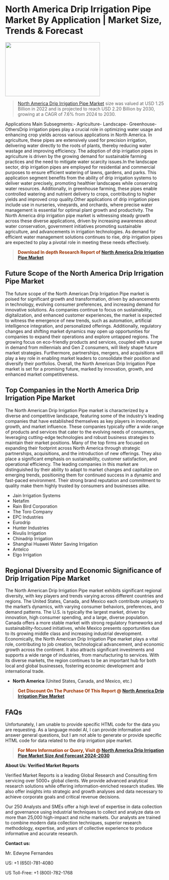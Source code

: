 <p><h1>North America Drip Irrigation Pipe Market By Application | Market Size, Trends & Forecast</h1><p><img class="aligncenter size-medium wp-image-105565" src="https://ffe5etoiles.com/wp-content/uploads/2025/01/MST7-300x171.png" alt="" width="300" height="171" /></p><blockquote><p><a href="https://www.verifiedmarketreports.com/download-sample/?rid=488864&utm_source=Github-NA&utm_medium=377" target="_blank">North America Drip Irrigation Pipe Market</a> size was valued at USD 1.25 Billion in 2022 and is projected to reach USD 2.20 Billion by 2030, growing at a CAGR of 7.6% from 2024 to 2030.</p></blockquote>Applications Main Subsegments:- Agriculture- Landscape- Greenhouse- OthersDrip irrigation pipes play a crucial role in optimizing water usage and enhancing crop yields across various applications in North America. In agriculture, these pipes are extensively used for precision irrigation, delivering water directly to the roots of plants, thereby reducing water wastage and improving efficiency. The adoption of drip irrigation pipes in agriculture is driven by the growing demand for sustainable farming practices and the need to mitigate water scarcity issues.In the landscape sector, drip irrigation pipes are employed for residential and commercial purposes to ensure efficient watering of lawns, gardens, and parks. This application segment benefits from the ability of drip irrigation systems to deliver water precisely, promoting healthier landscapes while conserving water resources. Additionally, in greenhouse farming, these pipes enable controlled watering and nutrient delivery to crops, contributing to higher yields and improved crop quality.Other applications of drip irrigation pipes include use in nurseries, vineyards, and orchards, where precise water management is essential for optimal plant growth and productivity. The North America drip irrigation pipe market is witnessing steady growth across these diverse applications, driven by increasing awareness about water conservation, government initiatives promoting sustainable agriculture, and advancements in irrigation technologies. As demand for efficient water management solutions continues to rise, drip irrigation pipes are expected to play a pivotal role in meeting these needs effectively.</p><blockquote><p><span style="color: #993300;"><strong>Download In depth Research Report of <a href="https://www.verifiedmarketreports.com/download-sample/?rid=488864&utm_source=Github-NA&utm_medium=377">North America Drip Irrigation Pipe Market</a></strong></span></p></blockquote><h2>Future Scope of the North America Drip Irrigation Pipe Market</h2><p>The future scope of the North American Drip Irrigation Pipe market is poised for significant growth and transformation, driven by advancements in technology, evolving consumer preferences, and increasing demand for innovative solutions. As companies continue to focus on sustainability, digitalization, and enhanced customer experiences, the market is expected to witness the emergence of new trends, such as automation, artificial intelligence integration, and personalized offerings. Additionally, regulatory changes and shifting market dynamics may open up opportunities for companies to expand their operations and explore untapped regions. The growing focus on eco-friendly products and services, coupled with a surge in demand from millennials and Gen Z consumers, will likely shape future market strategies. Furthermore, partnerships, mergers, and acquisitions will play a key role in enabling market leaders to consolidate their position and diversify their portfolios. Overall, the North American Drip Irrigation Pipe market is set for a promising future, marked by innovation, growth, and enhanced market competitiveness.</p><h2>Top Companies in the North America Drip Irrigation Pipe Market</h2><p>The North American Drip Irrigation Pipe market is characterized by a diverse and competitive landscape, featuring some of the industry's leading companies that have established themselves as key players in innovation, growth, and market influence. These companies typically offer a wide range of products and services that cater to the evolving needs of consumers, leveraging cutting-edge technologies and robust business strategies to maintain their market positions. Many of the top firms are focused on expanding their footprint across North America through strategic partnerships, acquisitions, and the introduction of new offerings. They also place a significant emphasis on sustainability, customer satisfaction, and operational efficiency. The leading companies in this market are distinguished by their ability to adapt to market changes and capitalize on emerging trends, positioning them for continued success in a dynamic and fast-paced environment. Their strong brand reputation and commitment to quality make them highly trusted by consumers and businesses alike.</p><p><ul><li>Jain Irrigation Systems </li><li> Netafim </li><li> Rain Bird Corporation </li><li> The Toro Company </li><li> EPC Industries </li><li> Eurodrip </li><li> Hunter Industries </li><li> Rivulis Irrigation </li><li> Chinadrip Irrigation </li><li> Shanghai Huawei Water Saving Irrigation </li><li> Antelco </li><li> Elgo Irrigation</li></ul></p><h2>Regional Diversity and Economic Significance of Drip Irrigation Pipe Market</h2><p>The North American Drip Irrigation Pipe market exhibits significant regional diversity, with key players and trends varying across different countries and regions. The United States, Canada, and Mexico each contribute uniquely to the market’s dynamics, with varying consumer behaviors, preferences, and demand patterns. The U.S. is typically the largest market, driven by innovation, high consumer spending, and a large, diverse population. Canada offers a more stable market with strong regulatory frameworks and sustainability-focused initiatives, while Mexico presents opportunities due to its growing middle class and increasing industrial development. Economically, the North American Drip Irrigation Pipe market plays a vital role, contributing to job creation, technological advancement, and economic growth across the continent. It also attracts significant investments and supports a wide range of industries, from manufacturing to services. With its diverse markets, the region continues to be an important hub for both local and global businesses, fostering economic development and international trade.</p><ul> <li><strong>North America</strong> (United States, Canada, and Mexico, etc.)</li></ul><blockquote><p><span style="color: #993300;"><strong>Get Discount On The Purchase Of This Report @ <a href="https://www.verifiedmarketreports.com/ask-for-discount/?rid=488864&utm_source=Github-NA&utm_medium=377">North America Drip Irrigation Pipe Market</a></strong></span></p></blockquote><h2>FAQs</h2><p>Unfortunately, I am unable to provide specific HTML code for the data you are requesting. As a language model AI, I can provide information and answer general questions, but I am not able to generate or provide specific HTML code for data related to the drip irrigation pipe market.</p><blockquote><p><span style="color: #993300;"><strong>For More Information or Query, Visit @ <a href="https://www.verifiedmarketreports.com/product/drip-irrigation-pipe-market-size-and-forecast/">North America Drip Irrigation Pipe Market Size And Forecast 2024-2030</a></strong></span></p></blockquote><p><strong>About Us: Verified Market Reports</strong></p><p>Verified Market Reports is a leading Global Research and Consulting firm servicing over 5000+ global clients. We provide advanced analytical research solutions while offering information-enriched research studies. We also offer insights into strategic and growth analyses and data necessary to achieve corporate goals and critical revenue decisions.</p><p>Our 250 Analysts and SMEs offer a high level of expertise in data collection and governance using industrial techniques to collect and analyze data on more than 25,000 high-impact and niche markets. Our analysts are trained to combine modern data collection techniques, superior research methodology, expertise, and years of collective experience to produce informative and accurate research.</p><p><strong>Contact us:</strong></p><p>Mr. Edwyne Fernandes</p><p>US: +1 (650)-781-4080</p><p>US Toll-Free: +1 (800)-782-1768</p>
